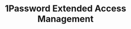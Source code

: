 ---
description: Secure every sign-in for every app on every device.
episode: 603
link: https://1password.com/unplugged
shortname: 1password.com-lup
title: 1Password Extended Access Management
---